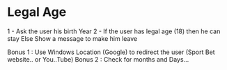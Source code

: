 # Legal Age

1 - Ask the user his birth Year
2 - If the user has legal age (18) then he can stay
Else Show a message to make him leave

Bonus 1 : Use Windows Location (Google) to redirect the user (Sport Bet website.. or You..Tube)
Bonus 2 : Check for months and Days...
